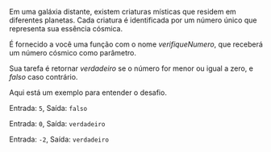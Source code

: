 <Text>Em uma galáxia distante, existem criaturas místicas que residem em diferentes planetas. Cada criatura é identificada por um número único que representa sua essência cósmica.</Text>

<Text>É fornecido a você uma função com o nome *verifiqueNumero*, que receberá um número cósmico como parâmetro.</Text>

<Text>Sua tarefa é retornar *verdadeiro* se o número for menor ou igual a zero, e *falso* caso contrário.</Text>

<Text>Aqui está um exemplo para entender o desafio.</Text>

<Quote title="Exemplo 1">Entrada: `5`, Saída: `falso`</Quote>

<Quote title="Exemplo 2">Entrada: `0`, Saída: `verdadeiro`</Quote>

<Quote title="Exemplo 3">Entrada: `-2`, Saída: `verdadeiro`</Quote>

